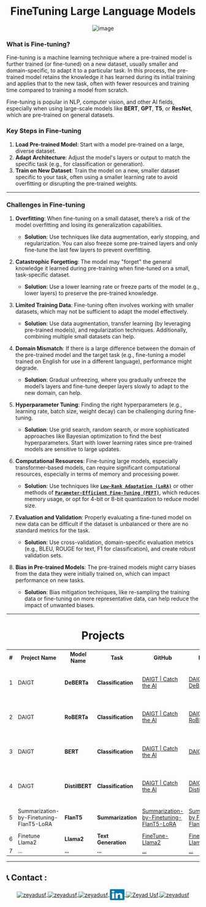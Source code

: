<div align="center">

# FineTuning Large Language Models
![image](https://github.com/user-attachments/assets/b37062ba-6425-4263-a8f0-ffa0be4a697c)

  
</div>

### What is Fine-tuning?

Fine-tuning is a machine learning technique where a pre-trained model is further trained (or fine-tuned) on a new dataset, usually smaller and domain-specific, to adapt it to a particular task. In this process, the pre-trained model retains the knowledge it has learned during its initial training and applies that to the new task, often with fewer resources and training time compared to training a model from scratch.

Fine-tuning is popular in NLP, computer vision, and other AI fields, especially when using large-scale models like **BERT**, **GPT**, **T5**, or **ResNet**, which are pre-trained on general datasets.

### Key Steps in Fine-tuning
1. **Load Pre-trained Model**: Start with a model pre-trained on a large, diverse dataset.
2. **Adapt Architecture**: Adjust the model's layers or output to match the specific task (e.g., for classification or generation).
3. **Train on New Dataset**: Train the model on a new, smaller dataset specific to your task, often using a smaller learning rate to avoid overfitting or disrupting the pre-trained weights.

---

### Challenges in Fine-tuning

1. **Overfitting**: When fine-tuning on a small dataset, there’s a risk of the model overfitting and losing its generalization capabilities.
   - **Solution**: Use techniques like data augmentation, early stopping, and regularization. You can also freeze some pre-trained layers and only fine-tune the last few layers to prevent overfitting.

2. **Catastrophic Forgetting**: The model may "forget" the general knowledge it learned during pre-training when fine-tuned on a small, task-specific dataset.
   - **Solution**: Use a lower learning rate or freeze parts of the model (e.g., lower layers) to preserve the pre-trained knowledge.

3. **Limited Training Data**: Fine-tuning often involves working with smaller datasets, which may not be sufficient to adapt the model effectively.
   - **Solution**: Use data augmentation, transfer learning (by leveraging pre-trained models), and regularization techniques. Additionally, combining multiple small datasets can help.

4. **Domain Mismatch**: If there is a large difference between the domain of the pre-trained model and the target task (e.g., fine-tuning a model trained on English for use in a different language), performance might degrade.
   - **Solution**: Gradual unfreezing, where you gradually unfreeze the model’s layers and fine-tune deeper layers slowly to adapt to the new domain, can help.

5. **Hyperparameter Tuning**: Finding the right hyperparameters (e.g., learning rate, batch size, weight decay) can be challenging during fine-tuning.
   - **Solution**: Use grid search, random search, or more sophisticated approaches like Bayesian optimization to find the best hyperparameters. Start with lower learning rates since pre-trained models are sensitive to large updates.

6. **Computational Resources**: Fine-tuning large models, especially transformer-based models, can require significant computational resources, especially in terms of memory and processing power.
   - **Solution**: Use techniques like **[`Low-Rank Adaptation (LoRA)`](https://github.com/zeyadusf/topics-in-nlp-llm/tree/main/PEFT%20(Parameter-Efficient%20Fine-Tuning)/LoRA)** or other methods of **[`Parameter-Efficient Fine-Tuning (PEFT)`](https://github.com/zeyadusf/topics-in-nlp-llm/tree/main/PEFT%20(Parameter-Efficient%20Fine-Tuning))**, which reduces memory usage, or opt for 4-bit or 8-bit quantization to reduce model size.

7. **Evaluation and Validation**: Properly evaluating a fine-tuned model on new data can be difficult if the dataset is unbalanced or there are no standard metrics for the task.
   - **Solution**: Use cross-validation, domain-specific evaluation metrics (e.g., BLEU, ROUGE for text, F1 for classification), and create robust validation sets.

8. **Bias in Pre-trained Models**: The pre-trained models might carry biases from the data they were initially trained on, which can impact performance on new tasks.
   - **Solution**: Bias mitigation techniques, like re-sampling the training data or fine-tuning on more representative data, can help reduce the impact of unwanted biases.

---

<div align="center"> 

# Projects 
</div>

<table style="width:100%">
  <tr>
    <th>#</th>
    <th>Project Name</th>
    <th>Model Name</th>
    <th>Task</th>
    <th>GitHub</th>
    <th>Kaggle</th>
    <th>Hugging Face</th>
    <th>Space</th>
    <th>Notes</th>
  </tr>
  
  <tr>
    <td>1</td>
    <td>DAIGT</td>
    <td><b>DeBERTa</b></td>
    <td><b>Classification</b></td>
    <td><a href="https://github.com/zeyadusf/DAIGT-Catch-the-AI">DAIGT | Catch the AI</a></td>
    <td><a href="https://www.kaggle.com/code/zeyadusf/daigt-deberta">DAIGT | DeBERTa</a></td>
    <td><a href="https://huggingface.co/zeyadusf/deberta-DAIGT-MODELS">deberta-DAIGT-MODELS</a></td>
    <td><a href="https://huggingface.co/spaces/zeyadusf/Detection-of-AI-Generated-Text">Detection-of-AI-Generated-Text</a></td>
    <td>
      <i>Part of my Graduation Project</i><br>
      <a href="https://www.catchtheai.tech/">Catch The AI</a>
    </td>
  </tr>

  <tr>
    <td>2</td>
    <td>DAIGT</td>
    <td><b>RoBERTa</b></td>
    <td><b>Classification</b></td>
    <td><a href="https://github.com/zeyadusf/DAIGT-Catch-the-AI">DAIGT | Catch the AI</a></td>
    <td><a href="https://www.kaggle.com/code/zeyadusf/daigt-roberta">DAIGT | RoBERTa</a></td>
    <td><a href="https://huggingface.co/zeyadusf/roberta-DAIGT-kaggle">roberta-DAIGT-kaggle</a></td>
    <td><a href="https://huggingface.co/spaces/zeyadusf/Detection-of-AI-Generated-Text">Detection-of-AI-Generated-Text</a></td>
    <td>
      <i>Part of my Graduation Project</i><br>
      <a href="https://www.catchtheai.tech/">Catch The AI</a>
    </td>
  </tr>

  <tr>
    <td>3</td>
    <td>DAIGT</td> 
    <td><b>BERT</b></td>
    <td><b>Classification</b></td>
    <td><a href="https://github.com/zeyadusf/DAIGT-Catch-the-AI">DAIGT | Catch the AI</a></td>
    <td><a href="https://www.kaggle.com/code/zeyadusf/daigt-bert">DAIGT | BERT</a></td>
    <td><a href="https://huggingface.co/zeyadusf/bert-DAIGT-MODELS">bert-DAIGT-MODELS</a></td>
    <td><a href="https://huggingface.co/spaces/zeyadusf/Detection-of-AI-Generated-Text">Detection-of-AI-Generated-Text</a></td>
    <td>
      <i>Part of my Graduation Project</i><br>
      <a href="https://www.catchtheai.tech/">Catch The AI</a>
    </td>
  </tr>

  <tr>
    <td>4</td>
    <td>DAIGT</td> 
    <td><b>DistilBERT</b></td>
    <td><b>Classification</b></td>
    <td><a href="https://github.com/zeyadusf/DAIGT-Catch-the-AI">DAIGT | Catch the AI</a></td>
    <td><a href="https://www.kaggle.com/code/zeyadusf/daigt-distilbert">DAIGT | DistilBERT</a></td>
    <td><a href="https://huggingface.co/zeyadusf/distilbert-DAIGT-MODELS">distilbert-DAIGT-MODELS</a></td>
    <td><a href="https://huggingface.co/spaces/zeyadusf/Detection-of-AI-Generated-Text">Detection-of-AI-Generated-Text</a></td>
    <td>
      <i>Part of my Graduation Project</i><br>
      <a href="https://www.catchtheai.tech/">Catch The AI</a>
    </td>
  </tr>

  <tr>
    <td>5</td>
    <td>Summarization-by-Finetuning-FlanT5-LoRA</td> 
    <td><b>FlanT5</b></td>
    <td><b>Summarization</b></td>
    <td><a href="https://github.com/zeyadusf/Summarization-by-Finetuning-FlanT5-LoRA">Summarization-by-Finetuning-FlanT5-LoRA</a></td>
    <td><a href="https://www.kaggle.com/code/zeyadusf/summarization-by-finetuning-flant5-lora">Summarization by Finetuning FlanT5-LoRA</a></td>
    <td><a href="https://huggingface.co/zeyadusf/FlanT5Summarization-samsum">FlanT5Summarization-samsum </a></td>
    <td><a href="https://huggingface.co/spaces/zeyadusf/Summarizationflant5">Summarization by Flan-T5-Large with PEFT</a></td>
    <td>
      <i>use PEFT and LoRA</i><br>
    </td>
  </tr>
<tr>
    <td>6</td>
    <td>Finetune Llama2</td> 
    <td><b>Llama2</b></td>
    <td><b>Text Generation</b></td>
    <td><a href="https://github.com/zeyadusf/FineTune-Llama2">FineTune-Llama2</a></td>
    <td><a href="https://www.kaggle.com/code/zeyadusf/finetune-llama2">FineTune-Llama2</a></td>
    <td><a href="https://huggingface.co/zeyadusf/llama2-miniguanaco">llama2-miniguanaco </a></td>
    <td><a href=#">---</a></td>
    <td>
      <i>...</i><br>
    </td>
  </tr>

  <tr>
    <td>7</td>
    <td>...</td> 
    <td><b>...</b></td>
    <td><b>...</b></td>
    <td><a href="#">...</a></td>
    <td><a href="#">...</a></td>
    <td><a href="#">... </a></td>
    <td><a href=#">...</a></td>
    <td>
      <i>...</i><br>
    </td>
  </tr>

</table>
</div>


<hr>


## 📞 Contact :

<!--social media-->
<div align="center">
<a href="https://www.kaggle.com/zeyadusf" target="blank">
  <img align="center" src="https://raw.githubusercontent.com/rahuldkjain/github-profile-readme-generator/master/src/images/icons/Social/kaggle.svg" alt="zeyadusf" height="30" width="40" />
</a>


<a href="https://huggingface.co/zeyadusf" target="blank">
  <img align="center" src="https://github.com/zeyadusf/zeyadusf/assets/83798621/5c3db142-cda7-4c55-bcce-cc09d5b3aa50" alt="zeyadusf" height="40" width="40" />
</a> 

 <a href="https://github.com/zeyadusf" target="blank">
   <img align="center" src="https://raw.githubusercontent.com/rahuldkjain/github-profile-readme-generator/master/src/images/icons/Social/github.svg" alt="zeyadusf" height="30" width="40" />
 </a>
  
<a href="https://www.linkedin.com/in/zeyadusf/" target="blank">
  <img align="center" src="https://raw.githubusercontent.com/devicons/devicon/master/icons/linkedin/linkedin-original.svg" alt="Zeyad Usf" height="30" width="40" />
  </a>
  
  
  <a href="https://www.facebook.com/ziayd.yosif" target="blank">
    <img align="center" src="https://raw.githubusercontent.com/rahuldkjain/github-profile-readme-generator/master/src/images/icons/Social/facebook.svg" alt="Zeyad Usf" height="30" width="40" />
  </a>
  
<a href="https://www.instagram.com/zeyadusf" target="blank">
  <img align="center" src="https://raw.githubusercontent.com/rahuldkjain/github-profile-readme-generator/master/src/images/icons/Social/instagram.svg" alt="zeyadusf" height="30" width="40" />
</a> 
</div>



